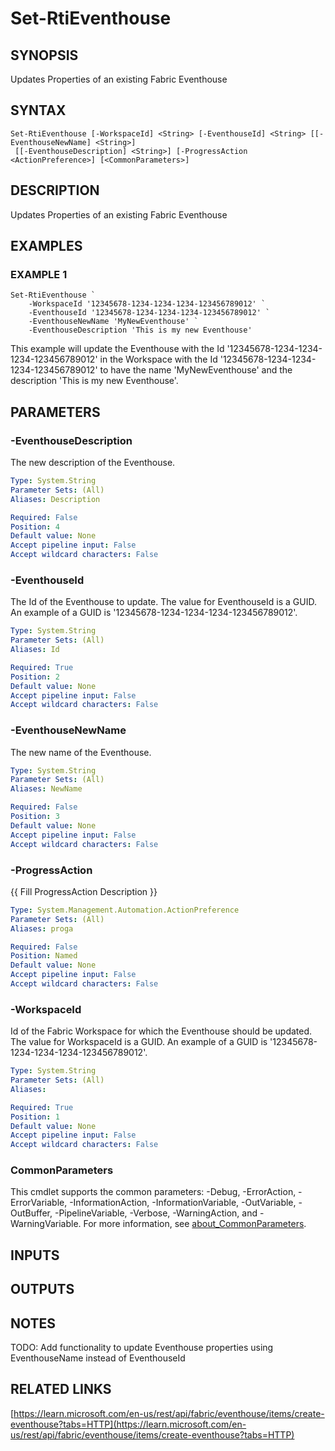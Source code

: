 # Set-RtiEventhouse

## SYNOPSIS
Updates Properties of an existing Fabric Eventhouse

## SYNTAX

```
Set-RtiEventhouse [-WorkspaceId] <String> [-EventhouseId] <String> [[-EventhouseNewName] <String>]
 [[-EventhouseDescription] <String>] [-ProgressAction <ActionPreference>] [<CommonParameters>]
```

## DESCRIPTION
Updates Properties of an existing Fabric Eventhouse

## EXAMPLES

### EXAMPLE 1
```
Set-RtiEventhouse `
    -WorkspaceId '12345678-1234-1234-1234-123456789012' `
    -EventhouseId '12345678-1234-1234-1234-123456789012' `
    -EventhouseNewName 'MyNewEventhouse' `
    -EventhouseDescription 'This is my new Eventhouse'
```

This example will update the Eventhouse with the Id '12345678-1234-1234-1234-123456789012' 
in the Workspace with the Id '12345678-1234-1234-1234-123456789012' to 
have the name 'MyNewEventhouse' and the description 
'This is my new Eventhouse'.

## PARAMETERS

### -EventhouseDescription
The new description of the Eventhouse.

```yaml
Type: System.String
Parameter Sets: (All)
Aliases: Description

Required: False
Position: 4
Default value: None
Accept pipeline input: False
Accept wildcard characters: False
```

### -EventhouseId
The Id of the Eventhouse to update.
The value for EventhouseId is a GUID. 
An example of a GUID is '12345678-1234-1234-1234-123456789012'.

```yaml
Type: System.String
Parameter Sets: (All)
Aliases: Id

Required: True
Position: 2
Default value: None
Accept pipeline input: False
Accept wildcard characters: False
```

### -EventhouseNewName
The new name of the Eventhouse.

```yaml
Type: System.String
Parameter Sets: (All)
Aliases: NewName

Required: False
Position: 3
Default value: None
Accept pipeline input: False
Accept wildcard characters: False
```

### -ProgressAction
{{ Fill ProgressAction Description }}

```yaml
Type: System.Management.Automation.ActionPreference
Parameter Sets: (All)
Aliases: proga

Required: False
Position: Named
Default value: None
Accept pipeline input: False
Accept wildcard characters: False
```

### -WorkspaceId
Id of the Fabric Workspace for which the Eventhouse should be updated.
The value for WorkspaceId is a GUID. 
An example of a GUID is '12345678-1234-1234-1234-123456789012'.

```yaml
Type: System.String
Parameter Sets: (All)
Aliases:

Required: True
Position: 1
Default value: None
Accept pipeline input: False
Accept wildcard characters: False
```

### CommonParameters
This cmdlet supports the common parameters: -Debug, -ErrorAction, -ErrorVariable, -InformationAction, -InformationVariable, -OutVariable, -OutBuffer, -PipelineVariable, -Verbose, -WarningAction, and -WarningVariable. For more information, see [about_CommonParameters](http://go.microsoft.com/fwlink/?LinkID=113216).

## INPUTS

## OUTPUTS

## NOTES
TODO: Add functionality to update Eventhouse properties using EventhouseName instead of EventhouseId

## RELATED LINKS

[https://learn.microsoft.com/en-us/rest/api/fabric/eventhouse/items/create-eventhouse?tabs=HTTP](https://learn.microsoft.com/en-us/rest/api/fabric/eventhouse/items/create-eventhouse?tabs=HTTP)

